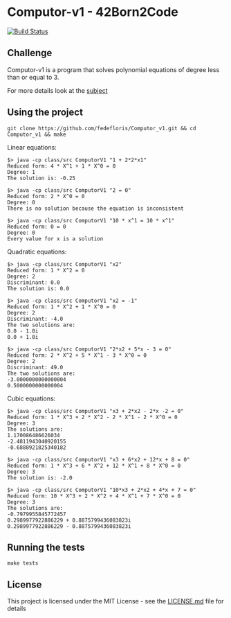# Computor-v1 - 42Born2Code
[![Build Status](https://travis-ci.com/fedefloris/Computor-v1.svg?branch=master)](https://travis-ci.com/fedefloris/Computor-v1)

## Challenge
Computor-v1 is a program that solves polynomial equations of degree less than or equal to 3.

For more details look at the [subject](subject.pdf)

## Using the project
```console
git clone https://github.com/fedefloris/Computor_v1.git && cd Computor_v1 && make
```
Linear equations:
```console
$> java -cp class/src ComputorV1 "1 + 2*2*x1"
Reduced form: 4 * X^1 + 1 * X^0 = 0
Degree: 1
The solution is: -0.25
```
```console
$> java -cp class/src ComputorV1 "2 = 0"
Reduced form: 2 * X^0 = 0
Degree: 0
There is no solution because the equation is inconsistent
```
```console
$> java -cp class/src ComputorV1 "10 * x^1 = 10 * x^1"
Reduced form: 0 = 0
Degree: 0
Every value for x is a solution
```
Quadratic equations:
```console
$> java -cp class/src ComputorV1 "x2"
Reduced form: 1 * X^2 = 0
Degree: 2
Discriminant: 0.0
The solution is: 0.0
```
```console
$> java -cp class/src ComputorV1 "x2 = -1"
Reduced form: 1 * X^2 + 1 * X^0 = 0
Degree: 2
Discriminant: -4.0
The two solutions are:
0.0 - 1.0i
0.0 + 1.0i
```
```console
$> java -cp class/src ComputorV1 "2*x2 + 5*x - 3 = 0"
Reduced form: 2 * X^2 + 5 * X^1 - 3 * X^0 = 0
Degree: 2
Discriminant: 49.0
The two solutions are:
-3.0000000000000004
0.5000000000000004
```
Cubic equations:
```console
$> java -cp class/src ComputorV1 "x3 + 2*x2 - 2*x -2 = 0"
Reduced form: 1 * X^3 + 2 * X^2 - 2 * X^1 - 2 * X^0 = 0
Degree: 3
The solutions are:
1.170086486626034
-2.4811943040920155
-0.6888921825340182
```
```console
$> java -cp class/src ComputorV1 "x3 + 6*x2 + 12*x + 8 = 0"
Reduced form: 1 * X^3 + 6 * X^2 + 12 * X^1 + 8 * X^0 = 0
Degree: 3
The solution is: -2.0
```
```console
$> java -cp class/src ComputorV1 "10*x3 + 2*x2 + 4*x + 7 = 0"
Reduced form: 10 * X^3 + 2 * X^2 + 4 * X^1 + 7 * X^0 = 0
Degree: 3
The solutions are:
-0.7979955845772457
0.2989977922886229 + 0.8875799436083823i
0.2989977922886229 - 0.8875799436083823i
```
## Running the tests

```console
make tests
```

## License
This project is licensed under the MIT License - see the [LICENSE.md](LICENSE) file for details

